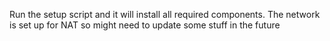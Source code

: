 Run the setup script and it will install all required components. 
The network is set up for NAT so might need to update some stuff in the future
